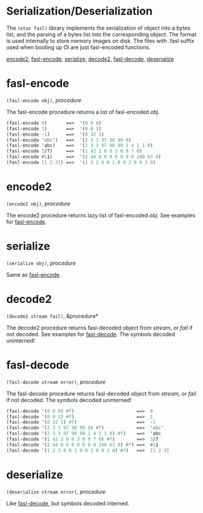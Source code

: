Serialization/Deserialization
=============================

The `(otus fasl)` library implements the serialization of object into a bytes list, and the parsing of a bytes list into the corresponding object.
The format is used internally to store memory images on disk. The files with .fasl suffix used when booting up Ol are just fasl-encoded functions.

[encode2](#encode2), [fasl-encode](#fasl-encode), [serialize](#serialize),
[decode2](#decode2), [fasl-decode](#fasl-decode), [deserialize](#deserialize)


# fasl-encode
`(fasl-encode obj)`, *procedure*

The fasl-encode procedure returns a list of fasl-encoded *obj*.

```scheme
(fasl-encode 0)       ==>  '(0 0 0)
(fasl-encode 1)       ==>  '(0 0 1)
(fasl-encode -1)      ==>  '(0 32 1)
(fasl-encode "abc")   ==>  '(2 3 3 97 98 99 0)
(fasl-encode 'abc)    ==>  '(2 3 3 97 98 99 1 4 1 1 0)
(fasl-encode 3/7)     ==>  '(1 42 2 0 0 3 0 0 7 0)
(fasl-encode #i1)     ==>  '(2 44 8 0 0 0 0 0 0 240 63 0)
(fasl-encode [1 2 3]) ==>  '(1 2 3 0 0 1 0 0 2 0 0 3 0)
```

# encode2
`(encode2 obj)`, *procedure*

The encode2 procedure returns lazy list of fasl-encoded *obj*. See examples for [fasl-encode](#fasl-encode).

# serialize
`(serialize obj)`, *procedure*

Same as [fasl-encode](#fasl-encode).

# decode2
`(decode2 stream fail)`, &procedure*

The decode2 procedure returns fasl-decoded object from *stream*, or *fail* if not decoded. See examples for [fasl-decode](#fasl-decode).
The symbols decoded uninterned!

# fasl-decode
`(fasl-decode stream error)`, *procedure*

The fasl-decode procedure returns fasl-decoded object from *stream*, or *fail* if not decoded. The symbols decoded uninterned!

```scheme
(fasl-decode '(0 0 0) #f)                       ==>  0
(fasl-decode '(0 0 1) #f)                       ==>  1
(fasl-decode '(0 32 1) #f)                      ==>  -1
(fasl-decode '(2 3 3 97 98 99 0) #f)            ==>  "abc"
(fasl-decode '(2 3 3 97 98 99 1 4 1 1 0) #f)    ==>  'abc
(fasl-decode '(1 42 2 0 0 3 0 0 7 0) #f)        ==>  3/7
(fasl-decode '(2 44 8 0 0 0 0 0 0 240 63 0) #f) ==>  #i1
(fasl-decode '(1 2 3 0 0 1 0 0 2 0 0 3 0) #f)   ==>  [1 2 3]
```

# deserialize
`(deserialize stream error)`, *procedure*

Like [fasl-decode](#fasl-decode), but symbols decoded interned.
